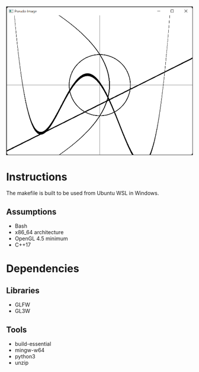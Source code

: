 ![Preview](preview.png)

# Instructions

The makefile is built to be used from Ubuntu WSL in Windows.

## Assumptions

- Bash
- x86_64 architecture
- OpenGL 4.5 minimum
- C++17

# Dependencies

## Libraries

- GLFW
- GL3W

## Tools

- build-essential
- mingw-w64
- python3
- unzip
